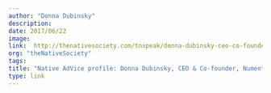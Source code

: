 ```yaml
---
author: "Donna Dubinsky"
description:
date: 2017/06/22
image:
link:  http://thenativesociety.com/tnspeak/donna-dubinsky-ceo-co-founder-numenta.html
org: "theNativeSociety"
tags:
title: "Native AdVice profile: Donna Dubinsky, CEO & Co-founder, Numenta"
type: link
---
```

